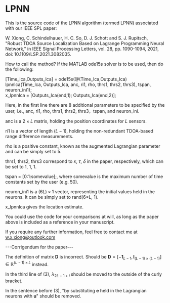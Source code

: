 # LPNN

This is the source code of the LPNN algorithm (termed LPNN) associated with our IEEE SPL paper:

W. Xiong, C. Schindelhauer, H. C. So, D. J. Schott and S. J. Rupitsch, "Robust TDOA Source Localization Based on Lagrange Programming Neural Network," in IEEE Signal Processing Letters, vol. 28, pp. 1090-1094, 2021, doi: 10.1109/LSP.2021.3082035.

How to call the method? If the MATLAB ode15s solver is to be used, then do the following:

[Time_lca,Outputs_lca] = ode15s(@(Time_lca,Outputs_lca) lpnnlca(Time_lca, Outputs_lca, anc, ri1, rho, thrs1, thrs2, thrs3), tspan, neuron_ini1);           
x_lpnnlca = [Outputs_lca(end,1); Outputs_lca(end,2)];

Here, in the first line there are 8 additional parameters to be specified by the user, i.e., anc, ri1, rho, thrs1, thrs2, thrs3，tspan, and neuron_ini.

anc is a $2 \times L$ matrix, holding the position coordinates for $L$ sensors.

ri1 is a vector of length $(L-1)$, holding the non-redundant TDOA-based range difference measurements.

rho is a positive constant, known as the augmented Lagrangian parameter and can be simply set to 5.

thrs1, thrs2, thrs3 correspond to $\kappa$, $\tau$, $\delta$ in the paper, respectively, which can be set to 1, 1, 1.

tspan = [0:1:somevalue];, where somevalue is the maximum number of time constants set by the user (e.g. 50).

neuron_ini1 is a $(6L) \times 1$ vector, representing the initial values held in the neurons. It can be simply set to rand(6*L, 1).

x_lpnnlca gives the location estimate.

You could use the code for your comparisons at will, as long as the paper above is included as a reference in your manuscript.

If you require any further information, feel free to contact me at w.x.xiong@outlook.com



---Corrigendum for the paper---

The definition of matrix $\bm{D}$ is incorrect. Should be $\bm{D} = \left[ -\bm{1}_{L-1}, \bm{I}_{(L-1)\times (L-1)} \right] \in \mathbb{R}^{(L-1) \times L}$ instead.

In the third line of (3), $\lambda_{2L-1+i}$ should be moved to the outside of the curly bracket.

In the sentence before (3), "by substituting $\bm{e}$ held in the Lagrangian neurons with $\bm{u}$" should be removed. 
